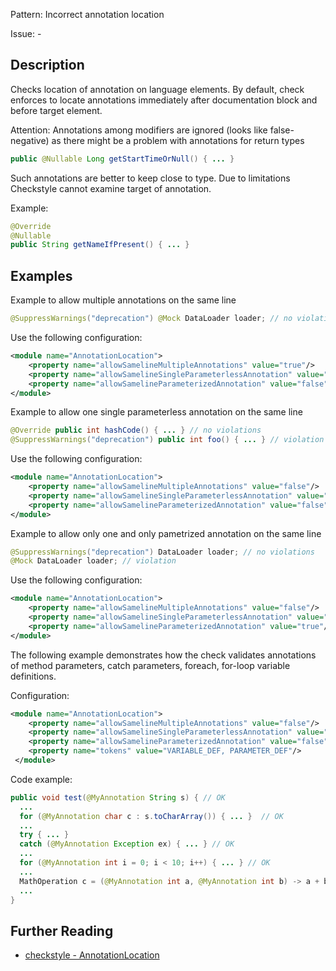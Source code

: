 Pattern: Incorrect annotation location

Issue: -

## Description

Checks location of annotation on language elements. By default, check enforces to locate annotations immediately after documentation block and before target element.

Attention: Annotations among modifiers are ignored (looks like false-negative) as there might be a problem with annotations for return types 


```java
public @Nullable Long getStartTimeOrNull() { ... }
```

Such annotations are better to keep close to type. Due to limitations Checkstyle cannot examine target of annotation. 

Example: 


```java
@Override
@Nullable
public String getNameIfPresent() { ... }
```
        

## Examples

Example to allow multiple annotations on the same line 


```java
@SuppressWarnings("deprecation") @Mock DataLoader loader; // no violations
```
        

Use the following configuration: 


```xml
<module name="AnnotationLocation">
    <property name="allowSamelineMultipleAnnotations" value="true"/>
    <property name="allowSamelineSingleParameterlessAnnotation" value="false"/>
    <property name="allowSamelineParameterizedAnnotation" value="false"/>
</module>
```
        

Example to allow one single parameterless annotation on the same line 


```java
@Override public int hashCode() { ... } // no violations
@SuppressWarnings("deprecation") public int foo() { ... } // violation
```
        

Use the following configuration: 


```xml
<module name="AnnotationLocation">
    <property name="allowSamelineMultipleAnnotations" value="false"/>
    <property name="allowSamelineSingleParameterlessAnnotation" value="true"/>
    <property name="allowSamelineParameterizedAnnotation" value="false"/>
</module>
```
        

Example to allow only one and only pametrized annotation on the same line 


```java
@SuppressWarnings("deprecation") DataLoader loader; // no violations
@Mock DataLoader loader; // violation
```
        

Use the following configuration: 


```xml
<module name="AnnotationLocation">
    <property name="allowSamelineMultipleAnnotations" value="false"/>
    <property name="allowSamelineSingleParameterlessAnnotation" value="false"/>
    <property name="allowSamelineParameterizedAnnotation" value="true"/>
</module>
```
        

The following example demonstrates how the check validates annotations of method parameters, catch parameters, foreach, for-loop variable definitions. 

Configuration:


```xml
<module name="AnnotationLocation">
    <property name="allowSamelineMultipleAnnotations" value="false"/>
    <property name="allowSamelineSingleParameterlessAnnotation" value="false"/>
    <property name="allowSamelineParameterizedAnnotation" value="false"/>
    <property name="tokens" value="VARIABLE_DEF, PARAMETER_DEF"/>
 </module>
```
       

Code example:


```java
public void test(@MyAnnotation String s) { // OK
  ...
  for (@MyAnnotation char c : s.toCharArray()) { ... }  // OK
  ...
  try { ... }
  catch (@MyAnnotation Exception ex) { ... } // OK
  ...
  for (@MyAnnotation int i = 0; i < 10; i++) { ... } // OK
  ...
  MathOperation c = (@MyAnnotation int a, @MyAnnotation int b) -> a + b; // OK
  ...
}
```

## Further Reading

* [checkstyle - AnnotationLocation](http://checkstyle.sourceforge.net/config_annotation.html#AnnotationLocation)
